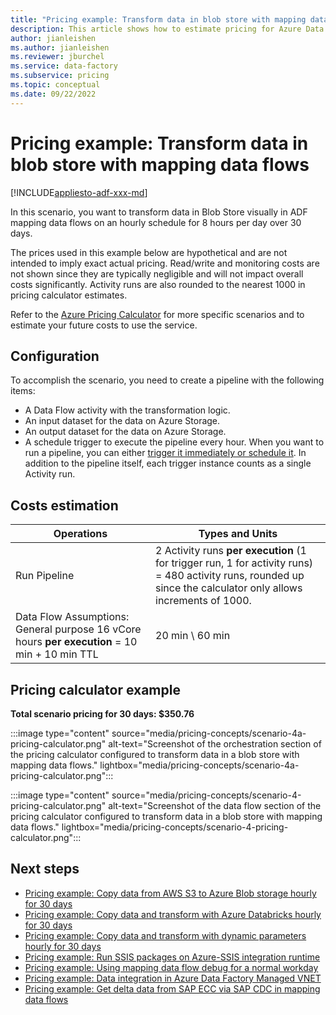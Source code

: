```yaml
---
title: "Pricing example: Transform data in blob store with mapping data flows"
description: This article shows how to estimate pricing for Azure Data Factory to transform data in a blob store with mapping data flows.
author: jianleishen
ms.author: jianleishen
ms.reviewer: jburchel
ms.service: data-factory
ms.subservice: pricing
ms.topic: conceptual
ms.date: 09/22/2022
---
```


# Pricing example: Transform data in blob store with mapping data flows

[!INCLUDE[appliesto-adf-xxx-md](includes/appliesto-adf-xxx-md.md)]

In this scenario, you want to transform data in Blob Store visually in ADF mapping data flows on an hourly schedule for 8 hours per day over 30 days.

The prices used in this example below are hypothetical and are not intended to imply exact actual pricing.  Read/write and monitoring costs are not shown since they are typically negligible and will not impact overall costs significantly.  Activity runs are also rounded to the nearest 1000 in pricing calculator estimates.

Refer to the [Azure Pricing Calculator](https://azure.microsoft.com/pricing/calculator/) for more specific scenarios and to estimate your future costs to use the service.

## Configuration

To accomplish the scenario, you need to create a pipeline with the following items:

- A Data Flow activity with the transformation logic.
- An input dataset for the data on Azure Storage.
- An output dataset for the data on Azure Storage.
- A schedule trigger to execute the pipeline every hour. When you want to run a pipeline, you can either [trigger it immediately or schedule it](concepts-pipeline-execution-triggers.md). In addition to the pipeline itself, each trigger instance counts as a single Activity run.

## Costs estimation

| **Operations** | **Types and Units** |
| --- | --- |
| Run Pipeline | 2 Activity runs **per execution** (1 for trigger run, 1 for activity runs) = 480 activity runs, rounded up since the calculator only allows increments of 1000. |
| Data Flow Assumptions: General purpose 16 vCore hours **per execution** = 10 min + 10 min TTL | 20 min \ 60 min |

## Pricing calculator example

**Total scenario pricing for 30 days: $350.76**

:::image type="content" source="media/pricing-concepts/scenario-4a-pricing-calculator.png" alt-text="Screenshot of the orchestration section of the pricing calculator configured to transform data in a blob store with mapping data flows." lightbox="media/pricing-concepts/scenario-4a-pricing-calculator.png":::

:::image type="content" source="media/pricing-concepts/scenario-4-pricing-calculator.png" alt-text="Screenshot of the data flow section of the pricing calculator configured to transform data in a blob store with mapping data flows." lightbox="media/pricing-concepts/scenario-4-pricing-calculator.png":::

## Next steps

- [Pricing example: Copy data from AWS S3 to Azure Blob storage hourly for 30 days](pricing-examples-s3-to-blob.md)
- [Pricing example: Copy data and transform with Azure Databricks hourly for 30 days](pricing-examples-copy-transform-azure-databricks.md)
- [Pricing example: Copy data and transform with dynamic parameters hourly for 30 days](pricing-examples-copy-transform-dynamic-parameters.md)
- [Pricing example: Run SSIS packages on Azure-SSIS integration runtime](pricing-examples-ssis-on-azure-ssis-integration-runtime.md)
- [Pricing example: Using mapping data flow debug for a normal workday](pricing-examples-mapping-data-flow-debug-workday.md)
- [Pricing example: Data integration in Azure Data Factory Managed VNET](pricing-examples-data-integration-managed-vnet.md)
- [Pricing example: Get delta data from SAP ECC via SAP CDC in mapping data flows](pricing-examples-get-delta-data-from-sap-ecc.md)